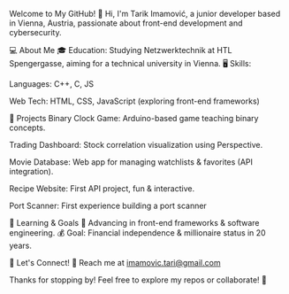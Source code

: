 Welcome to My GitHub! 👋
Hi, I'm Tarik Imamović, a junior developer based in Vienna, Austria, passionate about front-end development and cybersecurity.

💻 About Me
🎓 Education: Studying Netzwerktechnik at HTL Spengergasse, aiming for a technical university in Vienna.
🖥️ Skills:

Languages: C++, C, JS

Web Tech: HTML, CSS, JavaScript (exploring front-end frameworks)

🚀 Projects
Binary Clock Game: Arduino-based game teaching binary concepts.

Trading Dashboard: Stock correlation visualization using Perspective.

Movie Database: Web app for managing watchlists & favorites (API integration).

Recipe Website: First API project, fun & interactive.

Port Scanner: First experience building a port scanner

🌱 Learning & Goals
📌 Advancing in front-end frameworks & software engineering.
💰 Goal: Financial independence & millionaire status in 20 years.

🤝 Let's Connect!
📧 Reach me at imamovic.tari@gmail.com

Thanks for stopping by! Feel free to explore my repos or collaborate! 🚀
